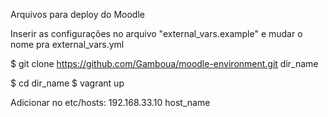 

Arquivos para deploy do Moodle

Inserir as configurações no arquivo "external_vars.example" e mudar o nome pra external_vars.yml

$ git clone https://github.com/Gamboua/moodle-environment.git dir_name

$ cd dir_name
$ vagrant up

Adicionar no etc/hosts:
192.168.33.10   host_name
